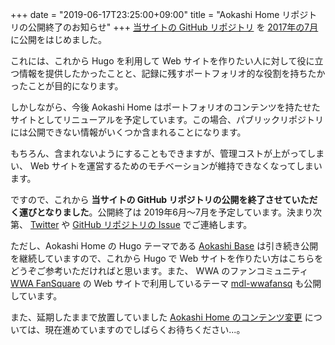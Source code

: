 +++
date = "2019-06-17T23:25:00+09:00"
title = "Aokashi Home リポジトリの公開終了のお知らせ"
+++
[当サイトの GitHub リポジトリ](https://github.com/aokashi/aokashi_home) を [2017年の7月](/informations/2017/07_25.html) に公開をはじめました。

これには、これから Hugo を利用して Web サイトを作りたい人に対して役に立つ情報を提供したかったことと、記録に残すポートフォリオ的な役割を持ちたかったことが目的になります。

しかしながら、今後 Aokashi Home はポートフォリオのコンテンツを持たせたサイトとしてリニューアルを予定しています。この場合、パブリックリポジトリには公開できない情報がいくつか含まれることになります。

もちろん、含まれないようにすることもできますが、管理コストが上がってしまい、 Web サイトを運営するためのモチベーションが維持できなくなってしまいます。

ですので、これから **当サイトの GitHub リポジトリの公開を終了させていただく運びとなりました**。公開終了は 2019年6月～7月を予定しています。決まり次第、 [Twitter](https://twitter.com/aokashi) や [GitHub リポジトリの Issue](https://github.com/aokashi/aokashi_home/issues) でご連絡します。

ただし、Aokashi Home の Hugo テーマである [Aokashi Base](https://github.com/aokashi/aokashi_base) は引き続き公開を継続していますので、これから Hugo で Web サイトを作りたい方はこちらをどうぞご参考いただければと思います。また、 WWA のファンコミュニティ [WWA FanSquare](https://www.wwafansq.com) の Web サイトで利用しているテーマ [mdl-wwafansq](https://github.com/aokashi/mdl-wwafansq) も公開しています。

また、延期したままで放置していました [Aokashi Home のコンテンツ変更](/informations/2018/10_25.html) については、現在進めていますのでしばらくお待ちください...。
